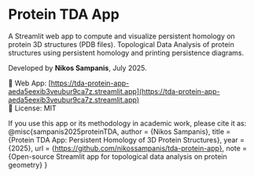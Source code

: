 
# Protein TDA App
A Streamlit web app to compute and visualize persistent homology on protein 3D structures (PDB files).
Topological Data Analysis of protein structures using persistent homology and printing persistence diagrams.

Developed by **Nikos Sampanis**, July 2025.

🔗 Web App: [https://tda-protein-app-aeda5eexib3veubur9ca7z.streamlit.app](https://tda-protein-app-aeda5eexib3veubur9ca7z.streamlit.app)  
📁 License: MIT  

If you use this app or its methodology in academic work, please cite it as:
@misc{sampanis2025proteinTDA,
  author       = {Nikos Sampanis},
  title        = {Protein TDA App: Persistent Homology of 3D Protein Structures},
  year         = {2025},
  url          = {https://github.com/nikossampanis/tda-protein-app},
  note         = {Open-source Streamlit app for topological data analysis on protein geometry}
}

